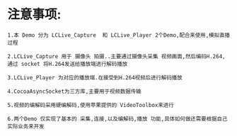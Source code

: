 # 注意事项:

    1.本 Demo 分为 LCLive_Capture  和 LCLive_Player 2个Demo,配合来使用,模拟直播过程
    
    2.LCLive_Capture 用于 摄像头 拍摄..主要通过摄像头采集 视频画面,然后编码H.264, 通过 socket 将H.264发送给播放端进行解码播放
    
    3.LCLive_Player 为对应的播放端.在接受到H.264视频后进行解码播放

    4.CocoaAsyncSocket为三方库,主要用于视频数据传输
    
    5.视频的编解码采用硬编解码,使用苹果提供的 VideoToolbox来进行
    
    6.两个Demo 仅实现了基本的 采集,连接,以及编解码,播放 功能,具体如何做还需要根据自己实际业务来开发

